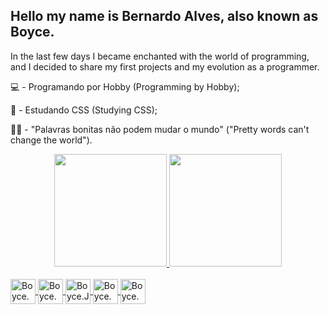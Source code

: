 ## Hello my name is Bernardo Alves, also known as Boyce.
In the last few days I became enchanted with the world of programming, and I decided to share my first projects and my evolution as a programmer.
  <p>💻  - Programando por Hobby (Programming by Hobby);</p>
  <p>🌱  - Estudando CSS  (Studying CSS);</p>
  <p>👨‍💻  - "Palavras bonitas não podem mudar o mundo" ("Pretty words can't change the world").</p>
  
<div align="center">
  <a href="https://github.com/rafaballerini">
  <img height="180em" src="https://github-readme-stats.vercel.app/api?username=Boyce22&show_icons=true&theme=rose_pine&include_all_commits=true&count_private=true"/>
  <img height="180em" src="https://github-readme-stats.vercel.app/api/top-langs/?username=Boyce22&layout=compact&langs_count=7&theme=rose_pine"/>
</div>
  
<div style="display:  Inline_block"><br>
  <img align=center alt=Boyce.CSS height="40" width+"40" src="https://cdn.jsdelivr.net/gh/devicons/devicon/icons/css3/css3-original.svg" />
  <img align=center alt=Boyce.HTML height="40" width+"40" src="https://cdn.jsdelivr.net/gh/devicons/devicon/icons/html5/html5-original.svg" />
  <img align=center alt=Boyce.JS height="40" width+"40" src="https://cdn.jsdelivr.net/gh/devicons/devicon/icons/javascript/javascript-original.svg" />
  <img align=center alt=Boyce.Python height="40" width+"40"  src="https://cdn.jsdelivr.net/gh/devicons/devicon/icons/python/python-original.svg" />
  <img align=center alt=Boyce.PS height="40" width+"40" src="https://cdn.jsdelivr.net/gh/devicons/devicon/icons/photoshop/photoshop-plain.svg" />
 </div>
 
